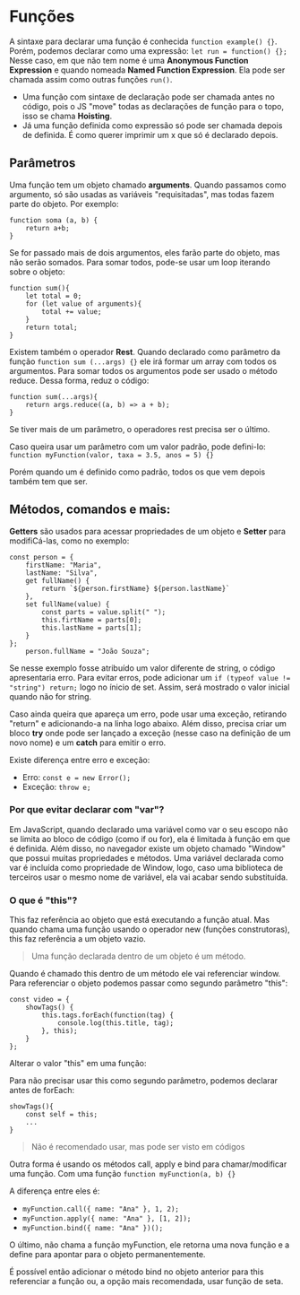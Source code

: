 # Funções

A sintaxe para declarar uma função é conhecida `function example() {}`. Porém, podemos declarar como uma expressão: `let run = function() {};` Nesse caso, em que não tem nome é uma **Anonymous Function Expression** e quando nomeada **Named Function Expression**. Ela pode ser chamada assim como outras funções `run()`.

- Uma função com sintaxe de declaração pode ser chamada antes no código, pois o JS "move" todas as declarações de função para o topo, isso se chama **Hoisting**.
- Já uma função definida como expressão só pode ser chamada depois de definida. É como querer imprimir um x que só é declarado depois. 

## Parâmetros

Uma função tem um objeto chamado **arguments**. Quando passamos como argumento, só são usadas as variáveis "requisitadas", mas todas fazem parte do objeto. Por exemplo:
```
function soma (a, b) {
    return a+b;
}
```
Se for passado mais de dois argumentos, eles farão parte do objeto, mas não serão somados. Para somar todos, pode-se usar um loop iterando sobre o objeto: 
```
function sum(){
    let total = 0;
    for (let value of arguments){
        total += value;
    }
    return total;
}
```

Existem também o operador **Rest**. Quando declarado como parâmetro da função `function sum (...args) {}` ele irá formar um array com todos os argumentos. Para somar todos os argumentos pode ser usado o método reduce. Dessa forma, reduz o código:
```
function sum(...args){
    return args.reduce((a, b) => a + b);
}
```
Se tiver mais de um parâmetro, o operadores rest precisa ser o último.

Caso queira usar um parâmetro com um valor padrão, pode defini-lo:
`function myFunction(valor, taxa = 3.5, anos = 5) {}`

Porém quando um é definido como padrão, todos os que vem depois também tem que ser. 

## Métodos, comandos e mais:

**Getters** são usados para acessar propriedades de um objeto e **Setter** para modifiCá-las, como no exemplo:
```
const person = {
    firstName: "Maria",
    lastName: "Silva",
    get fullName() {
        return `${person.firstName} ${person.lastName}`
    },
    set fullName(value) {
        const parts = value.split(" ");
        this.firtName = parts[0];
        this.lastName = parts[1];        
    }
};
    person.fullName = "João Souza";
```

Se nesse exemplo fosse atribuído um valor diferente de string, o código apresentaria erro. Para evitar erros, pode adicionar um `if (typeof value != "string") return;` logo no ínicio de set. Assim, será mostrado o valor inicial quando não for string.

Caso ainda queira que apareça um erro, pode usar uma exceção, retirando "return" e adicionando-a na linha logo abaixo. Além disso, precisa criar um bloco **try** onde pode ser lançado a exceção (nesse caso na definição de um novo nome) e um **catch** para emitir o erro. 

Existe diferença entre erro e exceção: 
- Erro: `const e = new Error();`
- Exceção: `throw e;`

### Por que evitar declarar com "var"?

Em JavaScript, quando declarado uma variável como var o seu escopo não se limita ao bloco de código (como if ou for), ela é limitada à função em que é definida. Além disso, no navegador existe um objeto chamado "Window" que possui muitas propriedades e métodos. Uma variável declarada como var é incluída como propriedade de Window, logo, caso uma biblioteca de terceiros usar o mesmo nome de variável, ela vai acabar sendo substituída. 

### O que é "this"?

This faz referência ao objeto que está executando a função atual. Mas quando chama uma função usando o operador new (funções construtoras), this faz referência a um objeto vazio.

> Uma função declarada dentro de um objeto é um método.

Quando é chamado this dentro de um método ele vai referenciar window. Para referenciar o objeto podemos passar como segundo parâmetro "this":
```
const video = {
    showTags() {
        this.tags.forEach(function(tag) {
            console.log(this.title, tag);
        }, this);
    }
};
```

Alterar o valor "this" em uma função:

Para não precisar usar this como segundo parâmetro, podemos declarar antes de forEach:
```
showTags(){
    const self = this;
    ...
}
```
> Não é recomendado usar, mas pode ser visto em códigos

Outra forma é usando os métodos call, apply e bind para chamar/modificar uma função. Com uma função `function myFunction(a, b) {}`

A diferença entre eles é:
- `myFunction.call({ name: "Ana" }, 1, 2);`
- `myFunction.apply({ name: "Ana" }, [1, 2]);`
- `myFunction.bind({ name: "Ana" })();`

O último, não chama a função myFunction, ele retorna uma nova função e a define para apontar para o objeto permanentemente. 

É possível então adicionar o método bind no objeto anterior para this referenciar a função ou, a opção mais recomendada, usar função de seta. 